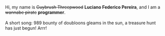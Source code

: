 Hi, my name is ~~Guybrush Threepwood~~ **Luciano Federico Pereira**, and I am a ~~wannabe pirate~~ **programmer**.<br><br>A short song: 989 bounty of doubloons gleams in the sun, a treasure hunt has just begun! Arrr!
